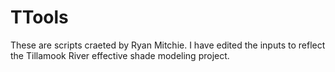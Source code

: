 # TTools
These are scripts craeted by Ryan Mitchie. I have edited the inputs to reflect the Tillamook River effective shade modeling project. 
